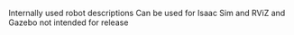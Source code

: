  Internally used robot descriptions
 Can be used for Isaac Sim and RViZ and Gazebo
 not intended for release
